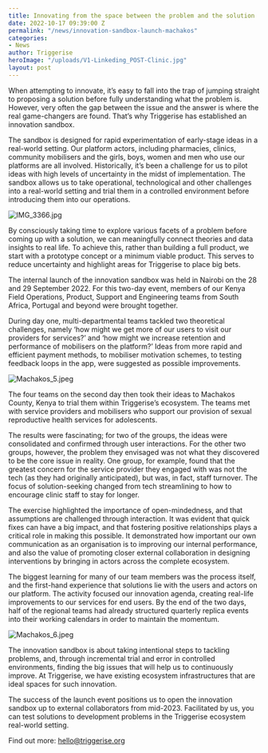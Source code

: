 ```yaml
---
title: Innovating from the space between the problem and the solution
date: 2022-10-17 09:39:00 Z
permalink: "/news/innovation-sandbox-launch-machakos"
categories:
- News
author: Triggerise
heroImage: "/uploads/V1-Linkeding_POST-Clinic.jpg"
layout: post
---
```


When attempting to innovate, it’s easy to fall into the trap of jumping straight to proposing a solution before fully understanding what the problem is. However, very often the gap between the issue and the answer is where the real game-changers are found. That’s why Triggerise has established an innovation sandbox.

The sandbox is designed for rapid experimentation of early-stage ideas in a real-world setting. Our platform actors, including pharmacies, clinics, community mobilisers and the girls, boys, women and men who use our platforms are all involved. Historically, it’s been a challenge for us to pilot ideas with high levels of uncertainty in the  midst of  implementation. The sandbox allows us to take operational, technological and other challenges into a real-world setting and trial them in a controlled environment before introducing them into our operations.

![IMG_3366.jpg](/uploads/IMG_3366.jpg)

By consciously taking time to explore various facets of a problem before coming up with a solution, we can meaningfully connect theories and data insights to real life. To achieve this, rather than building a full product, we start with a prototype concept or a minimum viable product. This serves to reduce uncertainty and highlight areas for Triggerise to place big bets.

The internal launch of the innovation sandbox was held in Nairobi on the 28 and 29 September 2022. For this two-day event, members of our Kenya Field Operations, Product, Support and Engineering teams from South Africa, Portugal and beyond were brought together.

During day one, multi-departmental teams tackled two theoretical challenges, namely ‘how might we get more of our users to visit our providers for services?’ and ‘how might we increase retention and performance of mobilisers on the platform?’ Ideas from more rapid and efficient payment methods, to mobiliser motivation schemes, to testing feedback loops in the app, were suggested as possible improvements.

![Machakos_5.jpeg](/uploads/Machakos_5.jpeg)

The four teams on the second day then took their ideas to Machakos County, Kenya to trial them within Triggerise’s ecosystem. The teams met with service providers and mobilisers who support our provision of sexual reproductive health services for adolescents.

The results were fascinating; for two of the groups, the ideas were consolidated and confirmed through user interactions. For the other two groups, however, the problem they envisaged was not what they discovered to be the core issue in reality. One group, for example, found that the greatest concern for the service provider they engaged with was not the tech (as they had originally anticipated), but was, in fact, staff turnover. The focus of solution-seeking changed from tech streamlining to how to encourage clinic staff to stay for longer.

The exercise highlighted the importance of open-mindedness, and that assumptions are challenged through interaction. It was evident that quick fixes can have a big impact, and that fostering positive relationships plays a critical role in making this possible. It demonstrated how important our own communication as an organisation is to improving our internal performance, and also the value of promoting closer external collaboration in designing interventions by bringing in actors across the complete ecosystem.

The biggest learning for many of our team members was the process itself, and the first-hand experience that solutions lie with the users and actors on our platform. The activity focused our innovation agenda, creating real-life improvements to our services for end users. By the end of the two days, half of the regional teams had already structured quarterly replica events into their working calendars in order to maintain the momentum.

![Machakos_6.jpeg](/uploads/Machakos_6.jpeg)

The innovation sandbox is about taking intentional steps to tackling problems, and, through incremental trial and error in controlled environments, finding the big issues that will help us to continuously improve. At Triggerise, we have existing ecosystem infrastructures that are ideal spaces for such innovation.

The success of the launch event positions us to open the innovation sandbox up to external collaborators from mid-2023. Facilitated by us, you can test solutions to development problems in the Triggerise ecosystem real-world setting.

Find out more: [hello@triggerise.org](mailto:hello@triggerise.org)